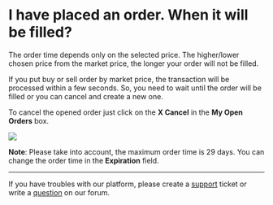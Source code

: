 # I have placed an order. When it will be filled?

The order time depends only on the selected price. The higher/lower chosen price from the market price, the longer your order will not be filled.

If you put buy or sell order by market price, the transaction will be processed within a few seconds. So, you need to wait until the order will be filled or you can cancel and create a new one.

To cancel the opened order just click on the **X Cancel** in the **My Open Orders** box.

![](/_assets/order_time_02.png)

**Note**: Please take into account, the maximum order time is 29 days. You can change the order time in the **Expiration** field.

___

If you have troubles with our platform, please create a [support](https://support.earths.ga/) ticket or write a [question](https://forum.earths.ga/) on our forum.

